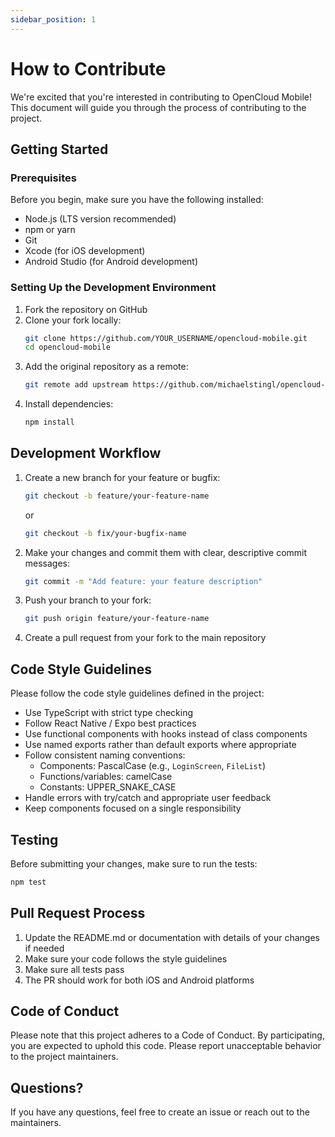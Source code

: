 ```yaml
---
sidebar_position: 1
---
```


# How to Contribute

We're excited that you're interested in contributing to OpenCloud Mobile! This document will guide you through the process of contributing to the project.

## Getting Started

### Prerequisites

Before you begin, make sure you have the following installed:

- Node.js (LTS version recommended)
- npm or yarn
- Git
- Xcode (for iOS development)
- Android Studio (for Android development)

### Setting Up the Development Environment

1. Fork the repository on GitHub
2. Clone your fork locally:
   ```bash
   git clone https://github.com/YOUR_USERNAME/opencloud-mobile.git
   cd opencloud-mobile
   ```
3. Add the original repository as a remote:
   ```bash
   git remote add upstream https://github.com/michaelstingl/opencloud-mobile.git
   ```
4. Install dependencies:
   ```bash
   npm install
   ```

## Development Workflow

1. Create a new branch for your feature or bugfix:
   ```bash
   git checkout -b feature/your-feature-name
   ```
   or
   ```bash
   git checkout -b fix/your-bugfix-name
   ```

2. Make your changes and commit them with clear, descriptive commit messages:
   ```bash
   git commit -m "Add feature: your feature description"
   ```

3. Push your branch to your fork:
   ```bash
   git push origin feature/your-feature-name
   ```

4. Create a pull request from your fork to the main repository

## Code Style Guidelines

Please follow the code style guidelines defined in the project:

- Use TypeScript with strict type checking
- Follow React Native / Expo best practices
- Use functional components with hooks instead of class components
- Use named exports rather than default exports where appropriate
- Follow consistent naming conventions:
  - Components: PascalCase (e.g., `LoginScreen`, `FileList`)
  - Functions/variables: camelCase
  - Constants: UPPER_SNAKE_CASE
- Handle errors with try/catch and appropriate user feedback
- Keep components focused on a single responsibility

## Testing

Before submitting your changes, make sure to run the tests:

```bash
npm test
```

## Pull Request Process

1. Update the README.md or documentation with details of your changes if needed
2. Make sure your code follows the style guidelines
3. Make sure all tests pass
4. The PR should work for both iOS and Android platforms

## Code of Conduct

Please note that this project adheres to a Code of Conduct. By participating, you are expected to uphold this code. Please report unacceptable behavior to the project maintainers.

## Questions?

If you have any questions, feel free to create an issue or reach out to the maintainers.